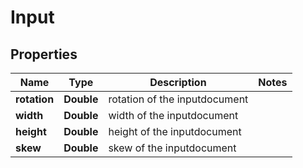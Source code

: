 
# Input

## Properties
Name | Type | Description | Notes
------------ | ------------- | ------------- | -------------
**rotation** | **Double** | rotation of the inputdocument | 
**width** | **Double** | width of the inputdocument | 
**height** | **Double** | height of the inputdocument | 
**skew** | **Double** | skew of the inputdocument | 



